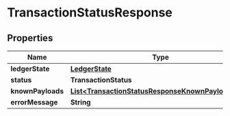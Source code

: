 

# TransactionStatusResponse


## Properties

| Name | Type | Description | Notes |
|------------ | ------------- | ------------- | -------------|
|**ledgerState** | [**LedgerState**](LedgerState.md) |  |  |
|**status** | **TransactionStatus** |  |  |
|**knownPayloads** | [**List&lt;TransactionStatusResponseKnownPayloadItem&gt;**](TransactionStatusResponseKnownPayloadItem.md) |  |  |
|**errorMessage** | **String** |  |  [optional] |



